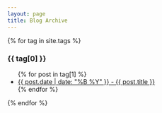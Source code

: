 ```yaml
---
layout: page
title: Blog Archive
---
```


{% for tag in site.tags %}
  <h3>{{ tag[0] }}</h3>
  <ul>
    {% for post in tag[1] %}
      <li><a href="{{ post.url | absolute_url }}">{{ post.date | date: "%B %Y" }} - {{ post.title }}</a></li>
    {% endfor %}
  </ul>
{% endfor %}
